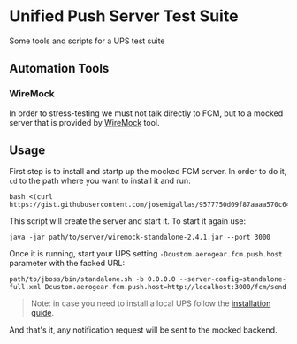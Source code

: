 # Unified Push Server Test Suite
Some tools and scripts for a UPS test suite

## Automation Tools
### WireMock
In order to stress-testing we must not talk directly to FCM, but to a mocked server that is provided by [WireMock](http://wiremock.org/) tool.

## Usage
First step is to install and startp up the mocked FCM server. In order to do it, `cd` to the path where you want to install it and run:
```
bash <(curl https://gist.githubusercontent.com/josemigallas/9577750d09f87aaaa570c64d5ce8b58e/raw/83124a8596c93a862bcaefbb2dad4522c5d60828/Start%2520Up%2520WireMock)
```
This script will create the server and start it.
To start it again use:
```
java -jar path/to/server/wiremock-standalone-2.4.1.jar --port 3000
```
Once it is running, start your UPS setting `-Dcustom.aerogear.fcm.push.host` parameter with the facked URL:
```
path/to/jboss/bin/standalone.sh -b 0.0.0.0 --server-config=standalone-full.xml Dcustom.aerogear.fcm.push.host=http://localhost:3000/fcm/send
```
> Note: in case you need to install a local UPS follow the [installation guide](https://aerogear.org/docs/unifiedpush/ups_userguide/index/#server-installation).

And that's it, any notification request will be sent to the mocked backend.
